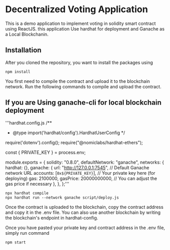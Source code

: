 # Decentralized Voting Application

This is a demo application to implement voting in solidity smart contract using ReactJS.
this application Use hardhat for deployment and Ganache as a Local Blockchanin.

## Installation

After you cloned the repository, you want to install the packages using

```shell
npm install
```

You first need to compile the contract and upload it to the blockchain network. Run the following commands to compile and upload the contract.

## If you are Using ganache-cli for local blockchain deployment
'''hardhat.config.js
/**
 * @type import('hardhat/config').HardhatUserConfig
 */

require('dotenv').config();
require("@nomiclabs/hardhat-ethers");

const { PRIVATE_KEY } = process.env;

module.exports = {
  solidity: "0.8.0",
  defaultNetwork: "ganache",
  networks: {
    hardhat: {},
    ganache: {
      url: "http://127.0.0.1:7545", // Default Ganache network URL
      accounts: [`0x${PRIVATE_KEY}`], // Your private key here (for deploying)
      gas: 2100000,
      gasPrice: 20000000000, // You can adjust the gas price if necessary
    },
  },
};'''

```shell
npx hardhat compile 
npx hardhat run --network ganache script/deploy.js
```

Once the contract is uploaded to the blockchain, copy the contract address and copy it in the .env file. You can also use another blockchain by writing the blockchain's endpoint in hardhat-config.

Once you have pasted your private key and contract address in the .env file, simply run command

```shell
npm start
```
